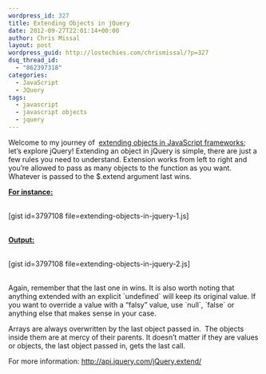 ```yaml
---
wordpress_id: 327
title: Extending Objects in jQuery
date: 2012-09-27T22:01:14+00:00
author: Chris Missal
layout: post
wordpress_guid: http://lostechies.com/chrismissal/?p=327
dsq_thread_id:
  - "862397318"
categories:
  - JavaScript
  - JQuery
tags:
  - javascript
  - javascript objects
  - jquery
---
```

Welcome to my journey of  [extending objects in JavaScript frameworks](http://lostechies.com/chrismissal/2012/09/27/extending-objects-with-javascript/ "Using various frameworks to extend JavaScript objects"); let&#8217;s explore jQuery! Extending an object in jQuery is simple, there are just a few rules you need to understand. Extension works from left to right and you&#8217;re allowed to pass as many objects to the function as you want. Whatever is passed to the $.extend argument last wins.

**<span style="text-decoration: underline;">For instance:</span>**

<div>
  <span style="text-decoration: underline;"><br /> </span>
</div>

<div>
  [gist id=3797108 file=extending-objects-in-jquery-1.js]
</div>

<div>
  <span style="text-decoration: underline;"><br /> </span>
</div>

**<span style="text-decoration: underline;">Output:</span>**

<div>
  <span style="text-decoration: underline;"><br /> </span>
</div>

<div>
  [gist id=3797108 file=extending-objects-in-jquery-2.js]
</div>

<div>
  <span style="text-decoration: underline;"><br /> </span>
</div>

Again, remember that the last one in wins. It is also worth noting that anything extended with an explicit \`undefined\` will keep its original value. If you want to override a value with a &#8220;falsy&#8221; value, use \`null\`, \`false\` or anything else that makes sense in your case.

Arrays are always overwritten by the last object passed in.  The objects inside them are at mercy of their parents. It doesn&#8217;t matter if they are values or objects, the last object passed in, gets the last call.

For more information: <http://api.jquery.com/jQuery.extend/>